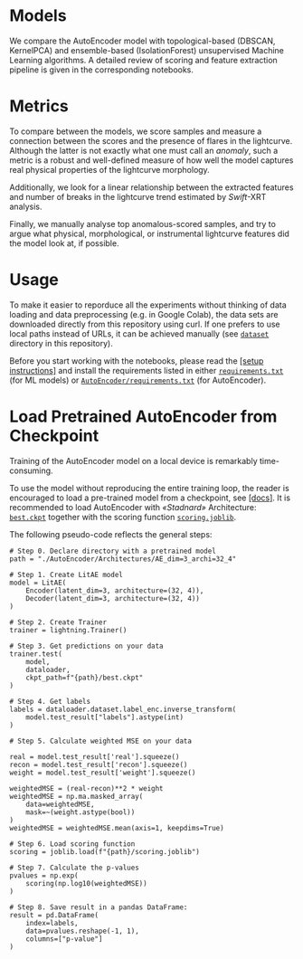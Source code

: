 # Models
We compare the AutoEncoder model with topological-based (DBSCAN, KernelPCA) and ensemble-based (IsolationForest) unsupervised Machine Learning algorithms. A detailed review of scoring and feature extraction pipeline is given in the corresponding notebooks.

# Metrics
To compare between the models, we score samples and measure a connection between the scores and the presence of flares in the lightcurve. Although the latter is not exactly what one must call an *anomaly*, such a metric is a robust and well-defined  measure of how well the model captures real physical properties of the lightcurve morphology. 

Additionally, we look for a linear relationship between the extracted features and number of breaks in the lightcurve trend estimated by *Swift*-XRT analysis. 

Finally, we manually analyse top anomalous-scored samples, and try to argue what physical, morphological, or instrumental lightcurve features did the model look at, if possible.

# Usage
To make it easier to reporduce all the experiments without thinking of data loading and data preprocessing (e.g. in Google Colab), the data sets are downloaded directly from this repository using curl. If one prefers to use local paths instead of URLs, it can be achieved manually (see [`dataset`](/dataset) directory in this repository).

Before you start working with the notebooks, please read the <a href="/README.md/#setup"> [setup instructions]</a> and install the requirements listed in either [`requirements.txt`](requirements.txt) (for ML models) or [`AutoEncoder/requirements.txt`](AutoEncoder/requirements.txt) (for AutoEncoder).

# Load Pretrained AutoEncoder from Checkpoint
Training of the AutoEncoder model on a local device is remarkably time-consuming. 

To use the model without reproducing the entire training loop, the reader is encouraged to load a pre-trained model from a checkpoint, see [[docs]](https://lightning.ai/docs/pytorch/stable//common/checkpointing_basic.html). It is recommended to load AutoEncoder with *«Stadnard»* Architecture: [`best.ckpt`](./AutoEncoder/Architectures/AE_dim=3_archi=32_4/best.ckpt) together with the scoring function [`scoring.joblib`](./AutoEncoder/Architectures/AE_dim=3_archi=32_4/scoring.joblib). 

The following pseudo-code reflects the general steps:
```
# Step 0. Declare directory with a pretrained model
path = "./AutoEncoder/Architectures/AE_dim=3_archi=32_4"

# Step 1. Create LitAE model
model = LitAE(
    Encoder(latent_dim=3, architecture=(32, 4)),
    Decoder(latent_dim=3, architecture=(32, 4))
)

# Step 2. Create Trainer
trainer = lightning.Trainer()

# Step 3. Get predictions on your data
trainer.test(
    model,
    dataloader,
    ckpt_path=f"{path}/best.ckpt"
)

# Step 4. Get labels
labels = dataloader.dataset.label_enc.inverse_transform(
    model.test_result["labels"].astype(int)
)

# Step 5. Calculate weighted MSE on your data

real = model.test_result['real'].squeeze()
recon = model.test_result['recon'].squeeze()
weight = model.test_result['weight'].squeeze()

weightedMSE = (real-recon)**2 * weight
weightedMSE = np.ma.masked_array(
    data=weightedMSE,
    mask=~(weight.astype(bool))
)
weightedMSE = weightedMSE.mean(axis=1, keepdims=True)

# Step 6. Load scoring function
scoring = joblib.load(f"{path}/scoring.joblib")

# Step 7. Calculate the p-values
pvalues = np.exp(
    scoring(np.log10(weightedMSE))
)

# Step 8. Save result in a pandas DataFrame:
result = pd.DataFrame(
    index=labels,
    data=pvalues.reshape(-1, 1),
    columns=["p-value"]
)
```
